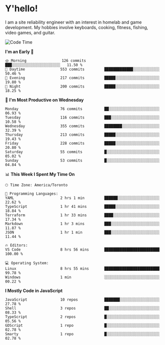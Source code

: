 # Y'hello!
I am a site reliability engineer with an interest in homelab and game development.
My hobbies involve keyboards, cooking, fitness, fishing, video games, and guitar.

<!--START_SECTION:waka-->
![Code Time](http://img.shields.io/badge/Code%20Time-52%20hrs%207%20mins-blue)

**I'm an Early 🐤** 

```text
🌞 Morning                126 commits         ███░░░░░░░░░░░░░░░░░░░░░░   11.50 % 
🌆 Daytime                553 commits         █████████████░░░░░░░░░░░░   50.46 % 
🌃 Evening                217 commits         █████░░░░░░░░░░░░░░░░░░░░   19.80 % 
🌙 Night                  200 commits         █████░░░░░░░░░░░░░░░░░░░░   18.25 % 
```
📅 **I'm Most Productive on Wednesday** 

```text
Monday                   76 commits          ██░░░░░░░░░░░░░░░░░░░░░░░   06.93 % 
Tuesday                  116 commits         ███░░░░░░░░░░░░░░░░░░░░░░   10.58 % 
Wednesday                355 commits         ████████░░░░░░░░░░░░░░░░░   32.39 % 
Thursday                 213 commits         █████░░░░░░░░░░░░░░░░░░░░   19.43 % 
Friday                   228 commits         █████░░░░░░░░░░░░░░░░░░░░   20.80 % 
Saturday                 55 commits          █░░░░░░░░░░░░░░░░░░░░░░░░   05.02 % 
Sunday                   53 commits          █░░░░░░░░░░░░░░░░░░░░░░░░   04.84 % 
```


📊 **This Week I Spent My Time On** 

```text
🕑︎ Time Zone: America/Toronto

💬 Programming Languages: 
YAML                     2 hrs 1 min         ██████░░░░░░░░░░░░░░░░░░░   22.62 % 
TypeScript               1 hr 41 mins        █████░░░░░░░░░░░░░░░░░░░░   18.84 % 
Terraform                1 hr 33 mins        ████░░░░░░░░░░░░░░░░░░░░░   17.34 % 
Markdown                 1 hr 3 mins         ███░░░░░░░░░░░░░░░░░░░░░░   11.87 % 
JSON                     1 hr 1 min          ███░░░░░░░░░░░░░░░░░░░░░░   11.44 % 

🔥 Editors: 
VS Code                  8 hrs 56 mins       █████████████████████████   100.00 % 

💻 Operating System: 
Linux                    8 hrs 55 mins       █████████████████████████   99.78 % 
Windows                  1 min               ░░░░░░░░░░░░░░░░░░░░░░░░░   00.22 % 
```

**I Mostly Code in JavaScript** 

```text
JavaScript               10 repos            ███████░░░░░░░░░░░░░░░░░░   27.78 % 
Shell                    3 repos             ██░░░░░░░░░░░░░░░░░░░░░░░   08.33 % 
TypeScript               2 repos             █░░░░░░░░░░░░░░░░░░░░░░░░   05.56 % 
GDScript                 1 repo              █░░░░░░░░░░░░░░░░░░░░░░░░   02.78 % 
Smarty                   1 repo              █░░░░░░░░░░░░░░░░░░░░░░░░   02.78 % 
```




<!--END_SECTION:waka-->
